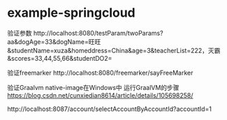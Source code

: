 # example-springcloud
验证参数
http://localhost:8080/testParam/twoParams?aa&dogAge=33&dogName=旺旺&studentName=xuza&homeddress=China&age=3&teacherList=222，灭霸&scores=33,44,55,66&studentDO2=

验证freemarker
http://localhost:8080/freemarker/sayFreeMarker

验证Graalvm
native-image在Windows中 运行GraalVM的步骤
https://blog.csdn.net/cunxiedian8614/article/details/105698258/

http://localhost:8087/account/selectAccountByAccountId?accountId=1



